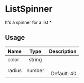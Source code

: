 <!-- 
This is an auto-generated markdown. 
You can change it in "src/molecules/List/ListSpinner.jsx" and run build:docs to update this file.
-->
# ListSpinner
It's a spinner for a list *
## Usage
| Name        | Type           | Description  |
| ----------- |:--------------:| ------------:|
|color|string|
|radius|number|<br>Default: 40
